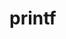 # printf
<mxGraphModel><root><mxCell id="0"/><mxCell id="1" parent="0"/><mxCell id="2" value="" style="edgeStyle=orthogonalEdgeStyle;rounded=0;orthogonalLoop=1;jettySize=auto;html=1;" edge="1" source="3" target="5" parent="1"><mxGeometry relative="1" as="geometry"/></mxCell><mxCell id="3" value="README.md" style="strokeWidth=2;html=1;shape=mxgraph.flowchart.start_1;whiteSpace=wrap;" vertex="1" parent="1"><mxGeometry x="100" y="340" width="100" height="60" as="geometry"/></mxCell><mxCell id="4" value="" style="edgeStyle=orthogonalEdgeStyle;rounded=0;orthogonalLoop=1;jettySize=auto;html=1;" edge="1" source="5" target="7" parent="1"><mxGeometry relative="1" as="geometry"/></mxCell><mxCell id="5" value="main,h" style="whiteSpace=wrap;html=1;strokeWidth=2;" vertex="1" parent="1"><mxGeometry x="270" y="340" width="120" height="60" as="geometry"/></mxCell><mxCell id="6" value="" style="edgeStyle=orthogonalEdgeStyle;rounded=0;orthogonalLoop=1;jettySize=auto;html=1;" edge="1" source="7" target="10" parent="1"><mxGeometry relative="1" as="geometry"/></mxCell><mxCell id="7" value="main.c" style="whiteSpace=wrap;html=1;strokeWidth=2;" vertex="1" parent="1"><mxGeometry x="270" y="480" width="120" height="60" as="geometry"/></mxCell><mxCell id="8" value="" style="edgeStyle=orthogonalEdgeStyle;rounded=0;orthogonalLoop=1;jettySize=auto;html=1;" edge="1" source="10" target="11" parent="1"><mxGeometry relative="1" as="geometry"/></mxCell><mxCell id="9" value="" style="edgeStyle=orthogonalEdgeStyle;rounded=0;orthogonalLoop=1;jettySize=auto;html=1;" edge="1" source="10" target="12" parent="1"><mxGeometry relative="1" as="geometry"/></mxCell><mxCell id="10" value="_printf.c code" style="whiteSpace=wrap;html=1;strokeWidth=2;" vertex="1" parent="1"><mxGeometry x="270" y="620" width="120" height="60" as="geometry"/></mxCell><mxCell id="11" value="_putchar.c" style="whiteSpace=wrap;html=1;strokeWidth=2;" vertex="1" parent="1"><mxGeometry x="470" y="620" width="120" height="60" as="geometry"/></mxCell><mxCell id="12" value=".c codes" style="whiteSpace=wrap;html=1;strokeWidth=2;" vertex="1" parent="1"><mxGeometry x="270" y="760" width="120" height="60" as="geometry"/></mxCell><mxCell id="13" value="" style="endArrow=classic;html=1;rounded=0;" edge="1" target="11" parent="1"><mxGeometry width="50" height="50" relative="1" as="geometry"><mxPoint x="390" y="789.5" as="sourcePoint"/><mxPoint x="480" y="789.5" as="targetPoint"/><Array as="points"><mxPoint x="530" y="790"/><mxPoint x="530" y="680"/></Array></mxGeometry></mxCell><mxCell id="14" value="" style="edgeStyle=orthogonalEdgeStyle;rounded=0;orthogonalLoop=1;jettySize=auto;html=1;" edge="1" source="15" target="11" parent="1"><mxGeometry relative="1" as="geometry"/></mxCell><mxCell id="15" value="push to rep" style="strokeWidth=2;html=1;shape=mxgraph.flowchart.database;whiteSpace=wrap;" vertex="1" parent="1"><mxGeometry x="495" y="470" width="70" height="80" as="geometry"/></mxCell><mxCell id="16" value="" style="edgeStyle=orthogonalEdgeStyle;rounded=0;orthogonalLoop=1;jettySize=auto;html=1;" edge="1" source="17" target="15" parent="1"><mxGeometry relative="1" as="geometry"/></mxCell><mxCell id="17" value="Output" style="strokeWidth=2;html=1;shape=mxgraph.flowchart.start_1;whiteSpace=wrap;" vertex="1" parent="1"><mxGeometry x="480" y="340" width="100" height="60" as="geometry"/></mxCell></root></mxGraphModel>

